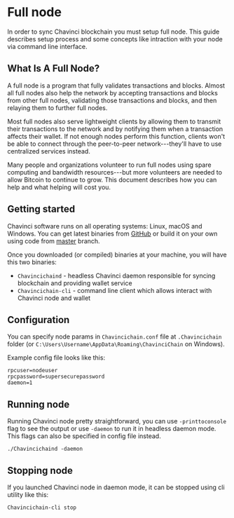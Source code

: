 # Full node


In order to sync Chavinci blockchain you must setup full node. This guide describes setup process and some concepts like intraction with your node via command line interface.

## What Is A Full Node?

A full node is a program that fully validates transactions and blocks.
Almost all full nodes also help the network by accepting transactions
and blocks from other full nodes, validating those transactions and
blocks, and then relaying them to further full nodes.

Most full nodes also serve lightweight clients by allowing them to
transmit their transactions to the network and by notifying them when a
transaction affects their wallet. If not enough nodes perform this
function, clients won't be able to connect through the peer-to-peer
network---they'll have to use centralized services instead.

Many people and organizations volunteer to run full nodes using spare
computing and bandwidth resources---but more volunteers are needed to
allow Bitcoin to continue to grow.  This document describes how you can
help and what helping will cost you.



## Getting started

Chavinci software runs on all operating systems: Linux, macOS and Windows. You can get latest binaries from [GitHub](github.com/ChavinciChain/ChavinciChain/releases/latest) or build it on your own using code from [master](https://github.com/ChavinciChain/ChavinciChain/tree/master) branch.

Once you downloaded (or compiled) binaries at your machine, you will have this two binaries:

 - `Chavincichaind` - headless Chavinci daemon responsible for syncing blockchain and providing wallet service
 - `Chavincichain-cli` - command line client which allows interact with Chavinci node and wallet

## Configuration

You can specify node params in `Chavincichain.conf` file at `.Chavincichain` folder (or `C:\Users\Username\AppData\Roaming\ChavinciChain` on Windows).

Example config file looks like this:

```
rpcuser=nodeuser
rpcpassword=supersecurepassword
daemon=1
``` 

## Running node

Running Chavinci node pretty straightforward, you can use `-printtoconsole` flag to see the output or use `-daemon` to run it in headless daemon mode. This flags can also be specified in config file instead.

```
./Chavincichaind -daemon
```

## Stopping node

If you launched Chavinci node in daemon mode, it can be stopped using cli utility like this:

```
Chavincichain-cli stop
```